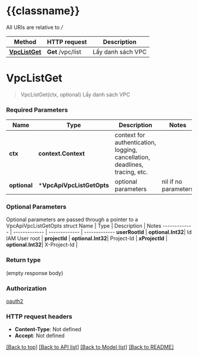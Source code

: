 # {{classname}}

All URIs are relative to */*

Method | HTTP request | Description
------------- | ------------- | -------------
[**VpcListGet**](VpcApi.md#VpcListGet) | **Get** /vpc/list | Lấy danh sách VPC

# **VpcListGet**
> VpcListGet(ctx, optional)
Lấy danh sách VPC

### Required Parameters

Name | Type | Description  | Notes
------------- | ------------- | ------------- | -------------
 **ctx** | **context.Context** | context for authentication, logging, cancellation, deadlines, tracing, etc.
 **optional** | ***VpcApiVpcListGetOpts** | optional parameters | nil if no parameters

### Optional Parameters
Optional parameters are passed through a pointer to a VpcApiVpcListGetOpts struct
Name | Type | Description  | Notes
------------- | ------------- | ------------- | -------------
 **userRootId** | **optional.Int32**| Id IAM User root | 
 **projectId** | **optional.Int32**| Project-Id | 
 **xProjectId** | **optional.Int32**| X-Project-Id | 

### Return type

 (empty response body)

### Authorization

[oauth2](../README.md#oauth2)

### HTTP request headers

 - **Content-Type**: Not defined
 - **Accept**: Not defined

[[Back to top]](#) [[Back to API list]](../README.md#documentation-for-api-endpoints) [[Back to Model list]](../README.md#documentation-for-models) [[Back to README]](../README.md)

